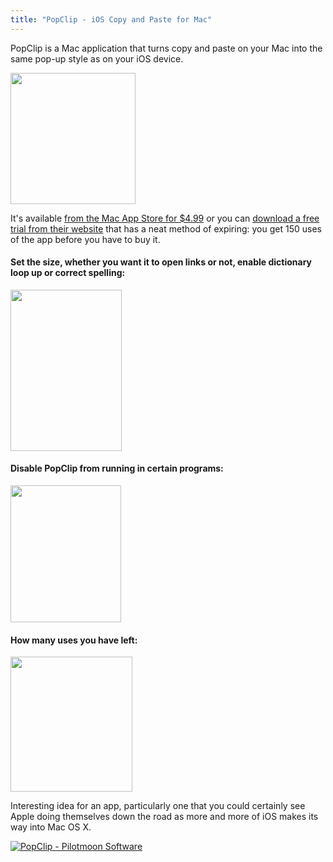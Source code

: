 ```yaml
---
title: "PopClip - iOS Copy and Paste for Mac"
---
```

<p>PopClip is a Mac application that turns copy and paste on your Mac into the same pop-up style as on your iOS device.</p>
<p><img src="https://chrisenns.com/wp-content/uploads/2011/11/searchshot.png" alt="" title="searchshot" width="200" height="210" class="aligncenter size-full wp-image-19837" /></p>
<p>It's available <a href="https://click.linksynergy.com/fs-bin/stat?id=6PFrOqNV4B8&offerid=146261&type=3&subid=0&tmpid=1826&RD_PARM1=http%253A%252F%252Fitunes.apple.com%252Fca%252Fapp%252Fpopclip%252Fid445189367%253Fmt%253D12%2526uo%253D4%2526partnerId%253D30" target="itunes_store">from the Mac App Store for $4.99</a> or you can <a href="https://pilotmoon.com/popclip/">download a free trial from their website</a> that has a neat method of expiring: you get 150 uses of the app before you have to buy it.</p>
<h4>Set the size, whether you want it to open links or not, enable dictionary loop up or correct spelling:</h4>
<p><img src="https://chrisenns.com/wp-content/uploads/2011/11/PopClip-Settings-01.png" alt="" title="PopClip Settings 01" width="178" height="258" class="aligncenter size-full wp-image-19838" /></p>
<h4>Disable PopClip from running in certain programs:</h4>
<p><img src="https://chrisenns.com/wp-content/uploads/2011/11/PopClip-Settings-02.png" alt="" title="PopClip Settings 02" width="177" height="219" class="aligncenter size-full wp-image-19839" /></p>
<h4>How many uses you have left:</h4>
<p><img src="https://chrisenns.com/wp-content/uploads/2011/11/PopClip-Settings-03.png" alt="" title="PopClip Settings 03" width="195" height="216" class="aligncenter size-full wp-image-19840" /></p>
<p>Interesting idea for an app, particularly one that you could certainly see Apple doing themselves down the road as more and more of iOS makes its way into Mac OS X.</p>
<p><a href="https://click.linksynergy.com/fs-bin/stat?id=6PFrOqNV4B8&offerid=146261&type=3&subid=0&tmpid=1826&RD_PARM1=http%253A%252F%252Fitunes.apple.com%252Fca%252Fapp%252Fpopclip%252Fid445189367%253Fmt%253D12%2526uo%253D4%2526partnerId%253D30" target="itunes_store"><img src="https://ax.phobos.apple.com.edgesuite.net/images/web/linkmaker/badge_macappstore-lrg.gif" alt="PopClip - Pilotmoon Software" style="border: 0;"/></a></p>
